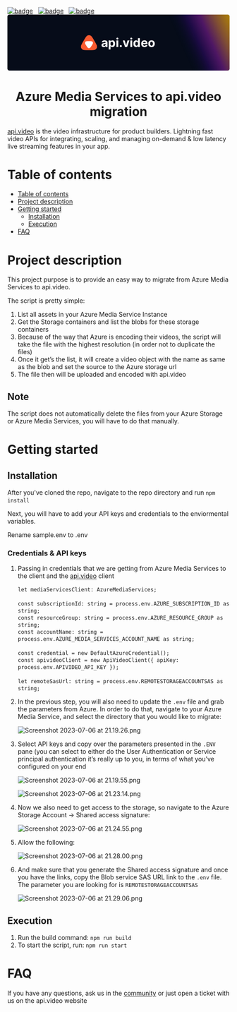 [![badge](https://img.shields.io/twitter/follow/api_video?style=social)](https://twitter.com/intent/follow?screen_name=api_video)
&nbsp; [![badge](https://img.shields.io/github/stars/apivideo/azure-media-services-api-video-migration?style=social)](https://github.com/apivideo/azure-media-services-api-video-migration)
&nbsp; [![badge](https://img.shields.io/discourse/topics?server=https%3A%2F%2Fcommunity.api.video)](https://community.api.video)
![](https://github.com/apivideo/.github/blob/main/assets/apivideo_banner.png)
<h1 align="center">Azure Media Services to api.video migration</h1>

[api.video](https://api.video) is the video infrastructure for product builders. Lightning fast
video APIs for integrating, scaling, and managing on-demand & low latency live streaming features in
your app.


# Table of contents

- [Table of contents](#table-of-contents)
- [Project description](#project-description)
- [Getting started](#getting-started)
    - [Installation](#installation)
    - [Execution](#Execution)
- [FAQ](#faq)

# Project description

This project purpose is to provide an easy way to migrate from Azure Media Services to api.video.

The script is pretty simple:

1. List all assets in your Azure Media Service Instance
2. Get the Storage containers and list the blobs for these storage containers
3. Because of the way that Azure is encoding their videos, the script will take the file with the highest resolution (in order not to duplicate the files)
4. Once it get’s the list, it will create a video object with the name as same as the blob and set the source to the Azure storage url
5. The file then will be uploaded and encoded with api.video

## Note
The script does not automatically delete the files from your Azure Storage or Azure Media Services, you will have to do that manually.

# Getting started



## Installation

After you've cloned the repo, navigate to the repo directory and run `npm install`

Next, you will have to add your API keys and credentials to the enviormental variables.

Rename sample.env to .env

### Credentials & API keys

1. Passing in credentials that we are getting from Azure Media Services to the client and the [api.video](http://api.video) client
    
    ```tsx
    let mediaServicesClient: AzureMediaServices;
    
    const subscriptionId: string = process.env.AZURE_SUBSCRIPTION_ID as string;
    const resourceGroup: string = process.env.AZURE_RESOURCE_GROUP as string;
    const accountName: string = process.env.AZURE_MEDIA_SERVICES_ACCOUNT_NAME as string;
    
    const credential = new DefaultAzureCredential();
    const apivideoClient = new ApiVideoClient({ apiKey: process.env.APIVIDEO_API_KEY });
    
    let remoteSasUrl: string = process.env.REMOTESTORAGEACCOUNTSAS as string;
    ```
    

2. In the previous step, you will also need to update the `.env` file and grab the parameters from Azure. In order to do that, navigate to your Azure Media Service, and select the directory that you would like to migrate:
    
    ![Screenshot 2023-07-06 at 21.19.26.png](https://s3-us-west-2.amazonaws.com/secure.notion-static.com/04baa900-afd1-476a-beea-87669a742ff4/Screenshot_2023-07-06_at_21.19.26.png)
    
3. Select API keys and copy over the parameters presented in the `.ENV` pane (you can select to either do the User Authentication or Service principal authentication it’s really up to you, in terms of what you’ve configured on your end
    
    ![Screenshot 2023-07-06 at 21.19.55.png](https://s3-us-west-2.amazonaws.com/secure.notion-static.com/30ef3fb3-2659-49b0-a1d5-a02367200d24/Screenshot_2023-07-06_at_21.19.55.png)
    
    ![Screenshot 2023-07-06 at 21.23.14.png](https://s3-us-west-2.amazonaws.com/secure.notion-static.com/34b1d947-c41c-4f66-94bb-e3e41a5fb23f/Screenshot_2023-07-06_at_21.23.14.png)
    

4. Now we also need to get access to the storage, so navigate to the Azure Storage Account → Shared access signature:
    
    ![Screenshot 2023-07-06 at 21.24.55.png](https://s3-us-west-2.amazonaws.com/secure.notion-static.com/31d6501f-2df2-4d14-ba08-06ce174537cc/Screenshot_2023-07-06_at_21.24.55.png)
    
5. Allow the following:
    
    ![Screenshot 2023-07-06 at 21.28.00.png](https://s3-us-west-2.amazonaws.com/secure.notion-static.com/3a91d4ef-e5df-40bd-b022-f4b2d9335d7e/Screenshot_2023-07-06_at_21.28.00.png)
    
6. And make sure that you generate the Shared access signature and once you have the links, copy the Blob service SAS URL link to the `.env` file. The parameter you are looking for is `REMOTESTORAGEACCOUNTSAS`
    
    ![Screenshot 2023-07-06 at 21.29.06.png](https://s3-us-west-2.amazonaws.com/secure.notion-static.com/38e8c885-a1aa-4e9d-95d1-893e3c073b78/Screenshot_2023-07-06_at_21.29.06.png)
    
## Execution

1. Run the build command: `npm run build`
2. To start the script, run: `npm run start`

# FAQ

If you have any questions, ask us in the [community](https://community.api.video) or
just open a ticket with us on the api.video website
